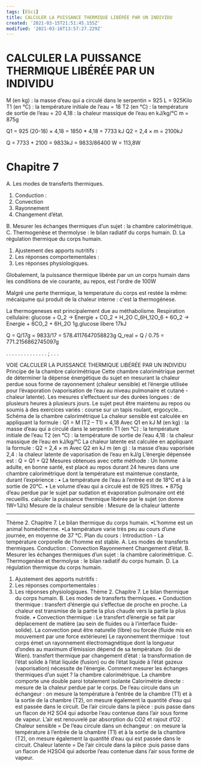```yaml
---
tags: [ESci]
title: CALCULER LA PUISSANCE THERMIQUE LIBÉRÉE PAR UN INDIVIDU
created: '2021-03-15T21:51:45.155Z'
modified: '2021-03-16T13:57:27.229Z'
---
```


# CALCULER LA PUISSANCE THERMIQUE LIBÉRÉE PAR UN INDIVIDU
M (en kg) : la masse d’eau qui a circulé dans le serpentin = 925 L = 925Kilo
T1 (en °C) : la température initiale de l’eau = 18
T2 (en °C) : la température de sortie de l’eau = 20
4,18 : la chaleur massique de l’eau en kJ/kg/°C
m = 875g

Q1 = 925 (20-18) × 4,18 = 1850 * 4,18 = 7733 kJ
Q2 = 2,4 × m = 2100kJ

Q = 7733 + 2100 = 9833kJ = 9833/86400 W = 113,8W

# Chapitre 7 

A. Les modes de transferts thermiques.
  1) Conduction :
  2) Convection
  3) Rayonnement
  4) Changement d’état.

B. Mesurer les échanges thermiques d’un sujet : la chambre calorimétrique.
C. Thermogenèse et thermolyse : le bilan radiatif du corps humain.
D. La régulation thermique du corps humain.
  1) Ajustement des apports nutritifs :
  2) Les réponses comportementales :
  3) Les réponses physiologiques.


Globalement, la puissance thermique libérée par un un corps humain dans les conditions de vie courante, au repos, est l'ordre de 100W

Malgré une perte thermique, la temperature du corps est restée la même: mécaiqume qui produit de la chaleur interne : c'est la thermogénese.

La thermogeneses est principalement due au méthabolisme. 
Respiration cellulaire:
glucose + O_2 -> Energie + CO_2 + H_2O
C_6H_12O_6 + 6O_2 -> Energie + 6CO_2 + 6H_2O
1g.glucose libere 17kJ


Q = Q/17g = 9833/17 = 578.4117647058823g
Q_real = Q / 0.75 = 771.2156862745097g


.
.
.
.
.
.
.
.
.
.
.
.
.
.
;
.
.
.






























VOIE
CALCULER LA PUISSANCE THERMIQUE LIBÉRÉE PAR UN INDIVIDU
Principe de la chambre calorimétrique
Cette chambre calorimétrique permet de déterminer la dépense énergétique du sujet en mesurant la chaleur perdue sous
forme de rayonnement (chaleur sensible) et l’énergie utilisée pour l’évaporation (vaporisation de l’eau au niveau
pulmonaire et cutané - chaleur latente). Les mesures s’effectuent sur des durées longues : de plusieurs heures à plusieurs
jours.
Le sujet peut être maintenu au repos ou soumis à des exercices variés : course sur un tapis roulant, ergocycle…
Schéma de la chambre calorimétrique
La chaleur sensible est calculée en appliquant la formule : Q1 = M (T2 – T1) × 4,18
Avec Q1 en kJ
M (en kg) : la masse d’eau qui a circulé dans le serpentin
T1 (en °C) : la température initiale de l’eau
T2 (en °C) : la température de sortie de l’eau
4,18 : la chaleur massique de l’eau en kJ/kg/°C
La chaleur latente est calculée en appliquant la formule : Q2 = 2,4 × m
Avec Q2 en kJ
m (en g) : la masse d’eau vaporisée
2,4 : la chaleur latente de vaporisation de l’eau en kJ/g
L’énergie dépensée est : Q = Q1 + Q2
Mesures obtenues avec cette méthode :
Un homme adulte, en bonne santé, est placé au repos durant 24 heures dans une chambre calorimétrique dont la
température est maintenue constante, durant l’expérience :
• La température de l’eau à l’entrée est de 18°C et à la sortie de 20°C.
• Le volume d’eau qui a circulé est de 925 litres.
• 875g d’eau perdue par le sujet par sudation et évaporation pulmonaire ont été recueillis.
calculer la puissance thermique libérée par le sujet (on donne 1W=1J/s)
Mesure de la chaleur sensible :
Mesure de la chaleur lattente




---

Thème 2. Chapitre 7. Le bilan
thermique du corps humain.
•L’homme est un animal homéotherme.
•La température varie très peu au cours d’une journée, en moyenne de 37 °C.
Plan du cours :
Introduction - La température corporelle de l’homme est stable.
A. Les modes de transferts thermiques.
Conduction :
Convection
Rayonnement
Changement d’état.
B. Mesurer les échanges thermiques d’un sujet : la chambre calorimétrique.
C. Thermogenèse et thermolyse : le bilan radiatif du corps humain.
D. La régulation thermique du corps humain.
1) Ajustement des apports nutritifs :
2) Les réponses comportementales :
3) Les réponses physiologiques.
Thème 2. Chapitre 7. Le bilan thermique du corps humain.
B. Les modes de transferts thermiques.
• Conduction thermique : transfert d’énergie qui s’effectue de proche en proche. La chaleur
est transmise de la partie la plus chaude vers la partie la plus froide.
• Convection thermique : Le transfert d’énergie se fait par déplacement de matière
(au sein de fluides ou à l’interface fluide-solide). La convection peut être naturelle (libre)
ou forcée (fluide mis en mouvement par une force extérieure)
Le rayonnement thermique : tout corps émet un rayonnement
électromagnétique dont la longueur d’ondes au maximum d’émission dépend
de sa température. (loi de Wien).
transfert thermique par changement d’état : la transformation de l’état solide à l’état liquide
(fusion) ou de l’état liquide à l’état gazeux (vaporisation) nécessite de l’énergie.
Comment mesurer les échanges thermiques d’un sujet ? la chambre calorimétrique.
La chambre comporte une
double paroi totalement
isolante
Calorimétrie directe : mesure de la chaleur perdue par le corps.
De l’eau circule dans un
échangeur : on mesure la
température à l’entrée de la
chambre (T1) et à la sortie de
la chambre (T2), on mesure
également la quantité d’eau
qui est passée dans le circuit.
De l’air circule dans la pièce :
puis passe dans un flacon de
H2
SO4 qui adsorbe l’eau
contenue dans l’air sous forme
de vapeur.
L’air est renouvelé par absorption
du CO2 et rajout d’O2
.
Chaleur sensible = De l’eau circule dans un échangeur : on mesure la température à l’entrée de la chambre (T1) et à la sortie de la chambre (T2), on mesure également la quantité d’eau qui est passée dans le circuit.
Chaleur latente = De l’air circule dans la pièce :puis passe dans un flacon  de H2SO4 qui adsorbe l’eau contenue dans l’air sous forme de vapeur. 
